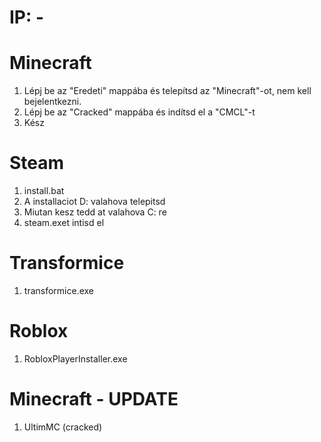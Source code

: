 # IP: -

# Minecraft
1. Lépj be az "Eredeti" mappába és telepítsd az "Minecraft"-ot, nem kell bejelentkezni.
2. Lépj be az "Cracked" mappába és indítsd el a "CMCL"-t
3. Kész 

# Steam
1. install.bat
2. A installaciot D: valahova telepitsd
3. Miutan kesz tedd at valahova C: re
4. steam.exet intisd el

# Transformice
1. transformice.exe

# Roblox
1. RobloxPlayerInstaller.exe

# Minecraft - UPDATE
1. UltimMC (cracked)

